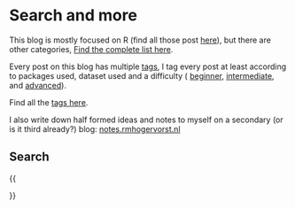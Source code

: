 
# Search and more

This blog is mostly focused on R (find all those post  [here](/categories/r)), 
but there are other categories, [Find the complete list here](/categories).

Every post on this blog has multiple [tags](/tags/#), I tag every post at least according to
 packages used, dataset used and 
a difficulty ( [beginner](/difficulty/beginner/), [intermediate](/difficulty/intermediate/), 
and [advanced](/difficulty/advanced/)). 


Find all the [tags here](/tags/). 

I also write down half formed ideas and notes to myself on a secondary (or is it
third already?) blog: [notes.rmhogervorst.nl](https://notes.rmhogervorst.nl/)

## Search

 {{<search>}}